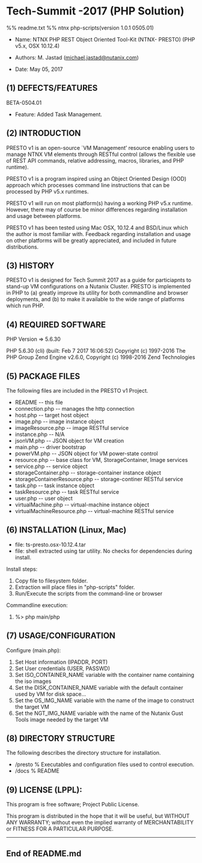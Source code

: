 # Tech-Summit -2017 (PHP Solution)
%% readme.txt
%% ntnx php-scripts(version 1.0.1 0505.01)

- Name:         NTNX PHP REST Object Oriented Tool-Kit (NTNX- PRESTO) (PHP v5.x, OSX 10.12.4)
- Authors:      M. Jastad (michael.jastad@nutanix.com) 
        
- Date:         May 05, 2017

(1) DEFECTS/FEATURES 
--------------------------  

BETA-0504.01  
- Feature: Added Task Management. 

(2) INTRODUCTION
-----------------
PRESTO v1 is an open-source `VM Management’ resource enabling users to manage NTNX VM elements through RESTful control (allows the flexible use of REST API commands, relative addressing, macros, libraries, and PHP runtime).

PRESTO v1 is a program inspired using an Object Oriented Design (OOD) approach which processes command line instructions that can be processed by PHP v5.x runtimes. 

PRESTO v1 will run on most platform(s) having a working PHP v5.x runtime. However, there may of course be minor differences regarding installation and usage between platforms.

PRESTO v1 has been tested using Mac OSX, 10.12.4 and BSD/Linux which the author is most familiar with. Feedback regarding installation and usage on other platforms will be greatly appreciated, and included in future distributions.


(3) HISTORY
-----------
PRESTO v1 is designed for Tech Summit 2017 as a guide for particiapnts to stand-up VM configurations on a Nutanix Cluster. PRESTO is implemented in PHP to (a) greatly improve its utility for both commandline and browser deployments, and (b) to make it available to the wide range of platforms which run PHP.

(4) REQUIRED SOFTWARE
-----------------------
PHP Version => 5.6.30

PHP 5.6.30 (cli) (built: Feb  7 2017 16:06:52) 
Copyright (c) 1997-2016 The PHP Group
Zend Engine v2.6.0, Copyright (c) 1998-2016 Zend Technologies

(5) PACKAGE FILES
-----------------------
The following files are included in the PRESTO v1 Project.
 
- README                                 -- this file
- connection.php                         -- manages the http connection
- host.php                               -- target host object
- image.php                              -- image instance object
- imageResource.php                      -- image RESTful service
- instance.php                           -- N/A
- jsonVM.php                             -- JSON object for VM creation
- main.php                               -- driver bootstrap
- powerVM.php                            -- JSON object for VM power-state control
- resource.php                           -- base class for VM, StorageContainer, Image services
- service.php                            -- service object
- storageContainer.php                   -- storage-container instance object
- storageContainerResource.php           -- storage-continer RESTful service
- task.php                               -- task instance object
- taskResource.php                       -- task RESTful service
- user.php                               -- user object
- virtualMachine.php                     -- virtual-machine instance object
- virtualMachineResource.php             -- virtual-machine RESTful service

(6) INSTALLATION (Linux, Mac)
--------------------------------
- file: ts-presto.osx-10.12.4.tar 
- file: shell extracted using tar utility. No checks for dependencies during install.

Install steps:
1. Copy file to filesystem folder.
2. Extraction will place files in "php-scripts" folder.
3. Run/Execute the scripts from the command-line or browser

Commandline execution:
1. %> php main/php
 
(7) USAGE/CONFIGURATION 
-----------------------------
Configure (main.php):

1. Set Host information (IPADDR, PORT)
2. Set User credentials (USER, PASSWD)
3. Set ISO_CONTAINER_NAME variable with the container name containing the iso images
4. Set the DISK_CONTAINER_NAME variable with the default container used by VM for disk space...
5. Set the OS_IMG_NAME variable with the name of the image to construct the target VM 
6. Set the NGT_IMG_NAME variable with the name of the Nutanix Gust Tools image needed by the target VM 

(8) DIRECTORY STRUCTURE 
--------------------------
The following describes the directory structure for installation.

- /presto	                % Executables and configuration files used to control execution.
- /docs                         % README

(9) LICENSE (LPPL):
-----------------------
This program is free software; Project Public License.

This program is distributed in the hope that it will be useful, but WITHOUT ANY WARRANTY; without even the implied warranty of MERCHANTABILITY or FITNESS FOR A PARTICULAR PURPOSE.

-----------------
End of README.md
-----------------
